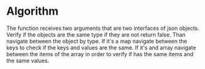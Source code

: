 # Algorithm

The function receives two arguments that are two interfaces of json objects. Verify if the objects are the same type if they are not return false. Than navigate between the object by type. If it's a map navigate between the keys to check if the keys and values are the same. If it's and array navigate between the items of the array in order to verify if has the same items and the same values.
